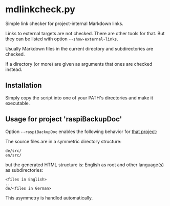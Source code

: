 # mdlinkcheck.py

Simple link checker for project-internal Markdown links.

Links to external targets are not checked. There are other tools for that.
But they can be listed with option `--show-external-links`.

Usually Markdown files in the current directory and subdirectories are checked.

If a directory (or more) are given as arguments that ones are checked instead.

## Installation

Simply copy the script into one of your PATH's directories and make it executable.



## Usage for project 'raspiBackupDoc'

Option `--raspiBackupDoc` enables the following behavior for [that project](https://github.com/framps/raspiBackupDoc):

The source files are in a symmetric directory structure:

    de/src/
    en/src/

but the generated HTML structure is:
English as root and other language(s) as subdirectories:

    <files in English>
    ...
    de/<files in German>

This asymmetry is handled automatically.
